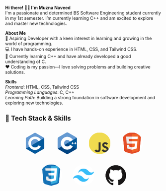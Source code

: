 **Hi there! 👋🏻 I'm Muzna Naveed**  
I'm a passionate and determined BS Software Engineering student currently in my 1st semester. I’m currently learning C++ and am excited to explore and master new technologies.  

**About Me**  
🌟 Aspiring Developer with a keen interest in learning and growing in the world of programming.  
💻 I have hands-on experience in HTML, CSS, and Tailwind CSS.  
🌱 Currently learning C++ and have already developed a good understanding of C.  
❤️ Coding is my passion—I love solving problems and building creative solutions.  

**Skills**  
*Frontend*: HTML, CSS, Tailwind CSS  
*Programming Languages*: C, C++  
*Learning Path*: Building a strong foundation in software development and exploring new technologies. 


## 🚀 Tech Stack & Skills

<p align="center">
  <img src="https://raw.githubusercontent.com/devicons/devicon/master/icons/c/c-original.svg" alt="C" width="70" height="70" style="margin: 15px; border-radius: 50px;">
  <img src="https://raw.githubusercontent.com/devicons/devicon/master/icons/cplusplus/cplusplus-original.svg" alt="C++" width="70" height="70" style="margin: 15px; border-radius: 50px;">
  <img src="https://raw.githubusercontent.com/devicons/devicon/master/icons/javascript/javascript-original.svg" alt="JavaScript" width="70" height="70" style="margin: 15px; border-radius: 50px;">
  <img src="https://raw.githubusercontent.com/devicons/devicon/master/icons/html5/html5-original.svg" alt="HTML5" width="70" height="70" style="margin: 15px; border-radius: 50px;">
  <img src="https://raw.githubusercontent.com/devicons/devicon/master/icons/css3/css3-original.svg" alt="CSS3" width="70" height="70" style="margin: 15px; border-radius: 50px;">
  <img src="https://raw.githubusercontent.com/devicons/devicon/master/icons/tailwindcss/tailwindcss-original.svg" alt="Tailwind CSS" width="70" height="70" style="margin: 15px; border-radius: 50px;">
  <img src="https://raw.githubusercontent.com/devicons/devicon/master/icons/github/github-original.svg" alt="GitHub" width="70" height="70" style="margin: 15px; border-radius: 50px;">
</p>




